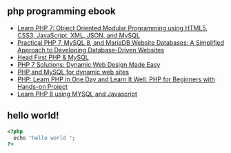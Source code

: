 ## php programming ebook

- [Learn PHP 7: Object Oriented Modular Programming using HTML5, CSS3, JavaScript, XML, JSON, and MySQL](https://b-ok.asia/dl/2646468/07b22e)
- [Practical PHP 7, MySQL 8, and MariaDB Website Databases: A Simplified Approach to Developing Database-Driven Websites](https://b-ok.asia/dl/3659768/184ab9)
- [Head First PHP & MySQL](https://b-ok.asia/dl/755169/b58aa1)
- [PHP 7 Solutions: Dynamic Web Design Made Easy](https://b-ok.asia/dl/5242220/2d5bb7)
- [PHP and MySQL for dynamic web sites](https://b-ok.asia/dl/3427841/e143d9)
- [PHP: Learn PHP in One Day and Learn It Well. PHP for Beginners with Hands-on Project](https://b-ok.asia/dl/5578763/e1ddda)
- [Learn PHP 8 using MYSQL and Javascript](https://pdfhost.io/v/.fj1moF04_learnphp8usingmysqljavascript)

## hello world!

```php
<?php
  echo "hello world ";
?>
```
